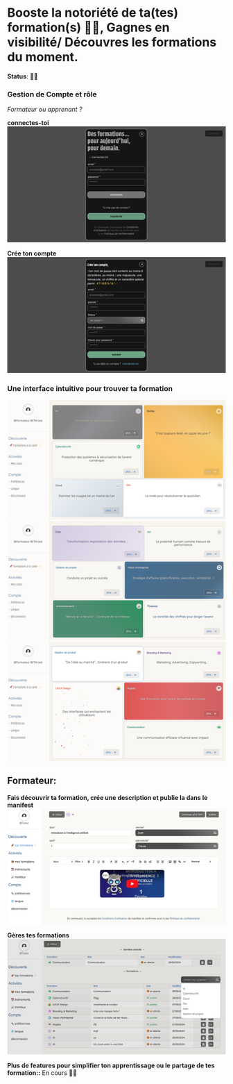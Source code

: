 # Booste la notoriété de ta(tes) formation(s) 🚀✨, Gagnes en visibilité/ Découvres les formations du moment.

**Status**: 🚨🚧

### Gestion de Compte et rôle

*Formateur ou apprenant ?*

**connectes-toi**
![manifest-login-signup-slide-1](./login_signup_1.png)

**Crée ton compte**
![manifest-login-signup-slide-2](./login_signup_2.png)

### Une interface intuitive pour trouver ta formation
![manifest-home-slide-1](./home_slide1.png)
![manifest-home-slide-2](./home_slide2.png)
![manifest-home-slide-3](./home_slide3.png)

## Formateur:

**Fais découvrir ta formation, crée une description et publie la dans le manifest**
![manifest-create-training](./create-training.png)

**Gères tes formations**
![manifest-create-training](./manage_trainings.png)

**Plus de features pour simplifier ton apprentissage ou le partage de tes formation::** En cours 👨‍💻
 
